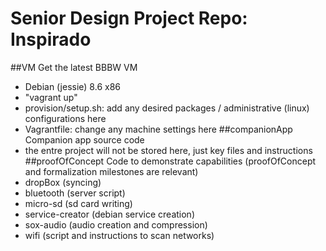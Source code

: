# Senior Design Project Repo: Inspirado 

##VM
Get the latest BBBW VM
- Debian (jessie) 8.6 x86
- "vagrant up"
- provision/setup.sh: add any desired packages / administrative (linux) configurations here
- Vagrantfile: change any machine settings here
##companionApp
Companion app source code
- the entre project will not be stored here, just key files and instructions
##proofOfConcept
Code to demonstrate capabilities (proofOfConcept and formalization milestones are relevant)
- dropBox (syncing)
- bluetooth (server script)
- micro-sd (sd card writing)
- service-creator (debian service creation)
- sox-audio (audio creation and compression)
- wifi (script and instructions to scan networks)


